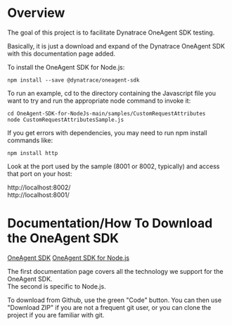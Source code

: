 # Overview

The goal of this project is to facilitate Dynatrace OneAgent SDK testing.  

Basically, it is just a download and expand of the Dynatrace OneAgent SDK with this documentation page added.  

To install the OneAgent SDK for Node.js:  

```
npm install --save @dynatrace/oneagent-sdk
```

To run an example, cd to the directory containing the Javascript file you want to try and run the appropriate node command to invoke it:  

```
cd OneAgent-SDK-for-NodeJs-main/samples/CustomRequestAttributes
node CustomRequestAttributesSample.js
```

If you get errors with dependencies, you may need to run npm install commands like:  

```
npm install http
```

Look at the port used by the sample (8001 or 8002, typically) and access that port on your host:    

http://localhost:8002/  
http://localhost:8001/  

# Documentation/How To Download the OneAgent SDK
[OneAgent SDK](https://docs.dynatrace.com/docs/shortlink/oneagent-sdk)
[OneAgent SDK for Node.js](https://github.com/Dynatrace/OneAgent-SDK-for-NodeJs)

The first documentation page covers all the technology we support for the OneAgent SDK.  
The second is specific to Node.js.  

To download from Github, use the green "Code" button.  You can then use "Download ZIP" if you are not a frequent git user, or you can clone the project if you are familiar with git.  

